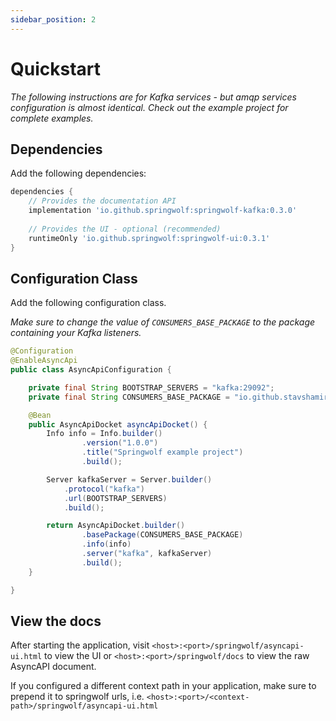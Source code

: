 ```yaml
---
sidebar_position: 2
---
```


# Quickstart

*The following instructions are for Kafka services - but amqp services configuration is almost identical. Check out the example project for complete examples.*

## Dependencies

Add the following dependencies:
```groovy
dependencies {
    // Provides the documentation API    
    implementation 'io.github.springwolf:springwolf-kafka:0.3.0'
    
    // Provides the UI - optional (recommended)
    runtimeOnly 'io.github.springwolf:springwolf-ui:0.3.1'
}
```

## Configuration Class

Add the following configuration class.

*Make sure to change the value of `CONSUMERS_BASE_PACKAGE` to the package containing your Kafka listeners.*  

```java
@Configuration
@EnableAsyncApi
public class AsyncApiConfiguration {

    private final String BOOTSTRAP_SERVERS = "kafka:29092";
    private final String CONSUMERS_BASE_PACKAGE = "io.github.stavshamir.springwolf.example.consumers";

    @Bean
    public AsyncApiDocket asyncApiDocket() {
        Info info = Info.builder()
                .version("1.0.0")
                .title("Springwolf example project")
                .build();

        Server kafkaServer = Server.builder()
            .protocol("kafka")
            .url(BOOTSTRAP_SERVERS)
            .build();

        return AsyncApiDocket.builder()
                .basePackage(CONSUMERS_BASE_PACKAGE)
                .info(info)
                .server("kafka", kafkaServer)
                .build();
    }

}
```

## View the docs
After starting the application, visit `<host>:<port>/springwolf/asyncapi-ui.html` to view the UI or `<host>:<port>/springwolf/docs` to view the raw AsyncAPI document.

If you configured a different context path in your application, make sure to prepend it to springwolf urls, i.e. `<host>:<port>/<context-path>/springwolf/asyncapi-ui.html`


[kafka]: https://github.com/springwolf/springwolf-core/tree/master/springwolf-examples/springwolf-kafka-example
[amqp]:https://github.com/springwolf/springwolf-core/tree/master/springwolf-examples/springwolf-amqp-example